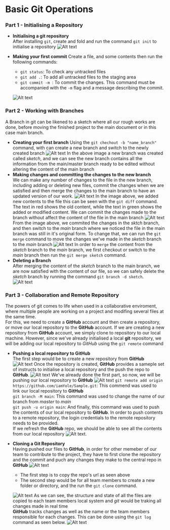 # Basic Git Operations

### Part 1 - Initialising a Repository

- **Initialising a git repository**  
   After installing `git`, create and fold and run the command `git init` to initialise a repository
  ![Alt text](images/img_01.png)
- **Making your first commit**
  Create a file, and some contents then run the following commands:

  - `git status`: To check any untracked files
  - `git add .`: To add all untracked files to the staging area
  - `git commit -m `: To commit the changes. This command must be accompanied with the `-m` flag and a message describing the commit.

  ![Alt text](images/img_02.png)

### Part 2 - Working with Branches

A Branch in git can be likened to a sketch where all our rough works are done, before moving the finished project to the main document or in this case main branch.

- **Creating your first branch**
  Using the `git chechout -b "name_branch"` command, with can create a new branch and switch to the newly created branch
  ![Alt text](images/img_03.png)
  In the above image a new branch was created called _sketch_, and we can see the new branch contains all the information from the main/master branch ready to be edited without altering the content of the main branch
- **Making changes and committing the changes to the new branch**  
   We can make any number of changes to the file in the new branch, including adding or deleting new files, commit the changes when we are satisfied and then merge the changes to the main branch to have an updated version of our work.
  ![Alt text](images/img_04.png)
  In the image above, we added new contents to the file this can be seen with the `git diff` command. The text in red shows the old content, while the text in green shows the added or modified content. We can commit the changes made to the branch without affect the content of the file in the main branch
  ![Alt text](images/img_05.png)
  From the image above, we commited the changes in the _sktch_ branch, and then switch to the _main_ branch where we noticed the file in the main branch was still in it's original form. To change that, we can run the `git merge` command to move the changes we've made in the _sketch_ branch to the _main_ branch
  ![Alt text](images/img_06.png)
  In order to `merge` the content from the _sketch_ branch to the _main_ branch, we first checkout or switch to the _main_ branch then run the `git merge sketch` command.
- **Deleting a Branch**  
   After merging the content of the _sketch_ branch to the main branch, we are now satisfied with the content of our file, so we can safely delete the _sketch_ branch by running the command `git branch -d sketch`.
  ![Alt text](images/img_07.png)

### Part 3 - Collaboration and Remote Repository

The powers of git comes to life when used in a collaborative enviroment, where multiple people are working on a project and modifing several files at the same time.  
For this, we need to create a **GitHub** account and then create a repository, or move our local repository to the **GitHub** account. If we are creating a new repository from **GitHub** account, we simply clone to repository to our local machine. However, since we've already initialised a local **git** repository, we will be adding our local repository to _GitHub_ using the `git remote` command

- **Pushing a local repository to GitHub**  
   The first step would be to create a new repository from **GitHub**
  ![Alt text](images/img_08.png)
  Once the repository is created, **GitHub** provides a sameple set of instructs to initialise a local repository and the push the repo to **GitHub**.
  ![Alt text](images/img_09.png)
  We've already done the first part, so now, we will be pushing our local repository to **GitHub**
  ![Alt text](images/img_10.png)
  `git remote add origin https://github.com/iamYole/Sample.git`: This commend was used to link our local repository to **GitHub**  
   `git branch -M main`: This command was used to change the name of our branch from _master_ to _main_  
   `git push -u origin main`: And finally, this command was used to push the contents of our local repository to **GitHub**. In order to push contents to a remote repository, the login credentials to the remote repository needs to be provided.  
   If we refresh the **GitHub** repo, we should be able to see all the contents from our local repository
  ![Alt text](images/img_11.png).
- **Cloning a Git Repository**  
   Having pushed our files to **GitHub**, in order for other memeber of our team to contribute to the project, they have to first clone the repository and the commit and puch any changes they make to the central repo in **GitHub**
  ![Alt text](images/img_12.png)

  - The first step is to copy the repo's url as seen above
  - The second step would be for all team members to create a new folder or directory, and the run the `git clone` command.

  ![Alt text](images/img_13.png)
  As we can see, the structure and state of all the files are copied to each team members local system and _git_ would be traking all changes made in real time  
   **GitHub** tracks changes as well as the name or the team members responsible for each changes. This can be done using the `git log` command as seen below.
  ![Alt text](images/img_14.png)

